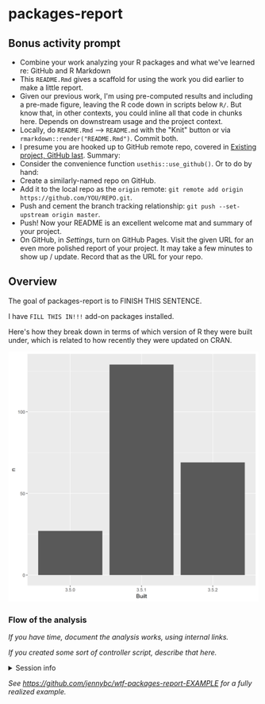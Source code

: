 
<!-- README.md is generated from README.Rmd. Please edit that file -->
packages-report
===============

Bonus activity prompt
---------------------

-   Combine your work analyzing your R packages and what we've learned re: GitHub and R Markdown
-   This `README.Rmd` gives a scaffold for using the work you did earlier to make a little report.
-   Given our previous work, I'm using pre-computed results and including a pre-made figure, leaving the R code down in scripts below `R/`. But know that, in other contexts, you could inline all that code in chunks here. Depends on downstream usage and the project context.
-   Locally, do `README.Rmd` --&gt; `README.md` with the "Knit" button or via `rmarkdown::render("README.Rmd")`. Commit both.
-   I presume you are hooked up to GitHub remote repo, covered in [Existing project, GitHub last](https://happygitwithr.com/existing-github-last.html). Summary:
-   Consider the convenience function `usethis::use_github()`. Or to do by hand:
-   Create a similarly-named repo on GitHub.
-   Add it to the local repo as the `origin` remote: `git remote add origin https://github.com/YOU/REPO.git`.
-   Push and cement the branch tracking relationship: `git push --set-upstream origin master`.
-   Push! Now your README is an excellent welcome mat and summary of your project.
-   On GitHub, in *Settings*, turn on GitHub Pages. Visit the given URL for an even more polished report of your project. It may take a few minutes to show up / update. Record that as the URL for your repo.

Overview
--------

The goal of packages-report is to FINISH THIS SENTENCE.

I have `FILL THIS IN!!!` add-on packages installed.

Here's how they break down in terms of which version of R they were built under, which is related to how recently they were updated on CRAN.

![](figs/built-barchart.png)

### Flow of the analysis

*If you have time, document the analysis works, using internal links.*

*If you created some sort of controller script, describe that here.*

<details>

<summary>Session info</summary>

``` r
devtools::session_info()
#> - Session info ----------------------------------------------------------
#>  setting  value                       
#>  version  R version 3.5.1 (2018-07-02)
#>  os       Windows 10 x64              
#>  system   x86_64, mingw32             
#>  ui       RTerm                       
#>  language (EN)                        
#>  collate  English_United States.1252  
#>  ctype    English_United States.1252  
#>  tz       America/Chicago             
#>  date     2019-01-15                  
#> 
#> - Packages --------------------------------------------------------------
#>  package     * version date       lib source        
#>  assertthat    0.2.0   2017-04-11 [1] CRAN (R 3.5.1)
#>  backports     1.1.3   2018-12-14 [1] CRAN (R 3.5.2)
#>  bindr         0.1.1   2018-03-13 [1] CRAN (R 3.5.1)
#>  bindrcpp      0.2.2   2018-03-29 [1] CRAN (R 3.5.1)
#>  broom         0.5.1   2018-12-05 [1] CRAN (R 3.5.2)
#>  callr         3.1.1   2018-12-21 [1] CRAN (R 3.5.2)
#>  cellranger    1.1.0   2016-07-27 [1] CRAN (R 3.5.1)
#>  cli           1.0.1   2018-09-25 [1] CRAN (R 3.5.2)
#>  colorspace    1.3-2   2016-12-14 [1] CRAN (R 3.5.1)
#>  crayon        1.3.4   2017-09-16 [1] CRAN (R 3.5.1)
#>  desc          1.2.0   2018-05-01 [1] CRAN (R 3.5.1)
#>  devtools      2.0.1   2018-10-26 [1] CRAN (R 3.5.2)
#>  digest        0.6.18  2018-10-10 [1] CRAN (R 3.5.2)
#>  dplyr       * 0.7.6   2018-06-29 [1] CRAN (R 3.5.1)
#>  evaluate      0.12    2018-10-09 [1] CRAN (R 3.5.2)
#>  forcats     * 0.3.0   2018-02-19 [1] CRAN (R 3.5.1)
#>  fs            1.2.6   2018-08-23 [1] CRAN (R 3.5.2)
#>  generics      0.0.2   2018-11-29 [1] CRAN (R 3.5.2)
#>  ggplot2     * 3.0.0   2018-07-03 [1] CRAN (R 3.5.1)
#>  glue          1.3.0   2018-07-17 [1] CRAN (R 3.5.1)
#>  gtable        0.2.0   2016-02-26 [1] CRAN (R 3.5.1)
#>  haven         2.0.0   2018-11-22 [1] CRAN (R 3.5.2)
#>  hms           0.4.2   2018-03-10 [1] CRAN (R 3.5.1)
#>  htmltools     0.3.6   2017-04-28 [1] CRAN (R 3.5.1)
#>  httr          1.4.0   2018-12-11 [1] CRAN (R 3.5.2)
#>  jsonlite      1.6     2018-12-07 [1] CRAN (R 3.5.2)
#>  knitr         1.21    2018-12-10 [1] CRAN (R 3.5.2)
#>  lattice       0.20-38 2018-11-04 [1] CRAN (R 3.5.2)
#>  lazyeval      0.2.1   2017-10-29 [1] CRAN (R 3.5.1)
#>  lubridate     1.7.4   2018-04-11 [1] CRAN (R 3.5.1)
#>  magrittr      1.5     2014-11-22 [1] CRAN (R 3.5.1)
#>  memoise       1.1.0   2017-04-21 [1] CRAN (R 3.5.1)
#>  modelr        0.1.2   2018-05-11 [1] CRAN (R 3.5.1)
#>  munsell       0.5.0   2018-06-12 [1] CRAN (R 3.5.1)
#>  nlme          3.1-137 2018-04-07 [1] CRAN (R 3.5.1)
#>  pillar        1.3.1   2018-12-15 [1] CRAN (R 3.5.2)
#>  pkgbuild      1.0.2   2018-10-16 [1] CRAN (R 3.5.2)
#>  pkgconfig     2.0.2   2018-08-16 [1] CRAN (R 3.5.1)
#>  pkgload       1.0.2   2018-10-29 [1] CRAN (R 3.5.2)
#>  plyr          1.8.4   2016-06-08 [1] CRAN (R 3.5.1)
#>  prettyunits   1.0.2   2015-07-13 [1] CRAN (R 3.5.2)
#>  processx      3.2.1   2018-12-05 [1] CRAN (R 3.5.2)
#>  ps            1.3.0   2018-12-21 [1] CRAN (R 3.5.2)
#>  purrr       * 0.2.5   2018-05-29 [1] CRAN (R 3.5.1)
#>  R6            2.3.0   2018-10-04 [1] CRAN (R 3.5.2)
#>  Rcpp          1.0.0   2018-11-07 [1] CRAN (R 3.5.2)
#>  readr       * 1.1.1   2017-05-16 [1] CRAN (R 3.5.1)
#>  readxl        1.2.0   2018-12-19 [1] CRAN (R 3.5.2)
#>  remotes       2.0.2   2018-10-30 [1] CRAN (R 3.5.2)
#>  rlang         0.3.1   2019-01-08 [1] CRAN (R 3.5.2)
#>  rmarkdown     1.11    2018-12-08 [1] CRAN (R 3.5.2)
#>  rprojroot     1.3-2   2018-01-03 [1] CRAN (R 3.5.1)
#>  rstudioapi    0.8     2018-10-02 [1] CRAN (R 3.5.2)
#>  rvest         0.3.2   2016-06-17 [1] CRAN (R 3.5.1)
#>  scales        1.0.0   2018-08-09 [1] CRAN (R 3.5.1)
#>  sessioninfo   1.1.1   2018-11-05 [1] CRAN (R 3.5.2)
#>  stringi       1.2.4   2018-07-20 [1] CRAN (R 3.5.2)
#>  stringr     * 1.3.1   2018-05-10 [1] CRAN (R 3.5.1)
#>  testthat      2.0.1   2018-10-13 [1] CRAN (R 3.5.2)
#>  tibble      * 1.4.2   2018-01-22 [1] CRAN (R 3.5.2)
#>  tidyr       * 0.8.1   2018-05-18 [1] CRAN (R 3.5.1)
#>  tidyselect    0.2.5   2018-10-11 [1] CRAN (R 3.5.2)
#>  tidyverse   * 1.2.1   2017-11-14 [1] CRAN (R 3.5.2)
#>  usethis       1.4.0   2018-08-14 [1] CRAN (R 3.5.2)
#>  withr         2.1.2   2018-03-15 [1] CRAN (R 3.5.1)
#>  xfun          0.4     2018-10-23 [1] CRAN (R 3.5.2)
#>  xml2          1.2.0   2018-01-24 [1] CRAN (R 3.5.1)
#>  yaml          2.2.0   2018-07-25 [1] CRAN (R 3.5.1)
#> 
#> [1] C:/Program Files/R/R-3.5.1/library
```

</details>

*See <https://github.com/jennybc/wtf-packages-report-EXAMPLE> for a fully realized example.*
